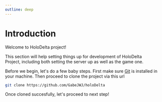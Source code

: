 ```yaml
---
outline: deep
---
```


# Introduction

Welcome to HoloDelta project!

This section will help setting things up for development of HoloDelta Project, including both setting the server up as well as the game one.

Before we begin, let's do a few baby steps. First make sure [Git](https://git-scm.com/) is installed in your machine. Then proceed to clone the project via this url

```sh
git clone https://github.com/GabeJWJ/holoDelta
```

Once cloned succesfully, let's proceed to next step!